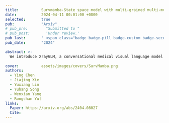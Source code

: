 ```yaml
---
title:          Survmamba-State space model with multi-grained multi-modal interaction for survival prediction
date:           2024-04-11 00:01:00 +0800
selected:       true
pub:            "Arxiv"
# pub_pre:        "Submitted to "
# pub_post:       'Under review.'
pub_last:       ' <span class="badge badge-pill badge-custom badge-secondary">Technical Report</span>'
pub_date:       "2024"

abstract: >-
  We introduce XrayGLM, a conversational medical visual language model that analyzes and summarizes chest X-rays, aimed at improving domain-specific expertise for radiology tasks compared to general large models.
  
cover:          assets/images/covers/SurvMamba.png
authors:
  - Ying Chen
  - Jiajing Xie
  - Yuxiang Lin
  - Yuhang Song
  - Wenxian Yang
  - Rongshan Yu†
links:
  Paper: https://arxiv.org/abs/2404.08027
  Cite:
---
```

